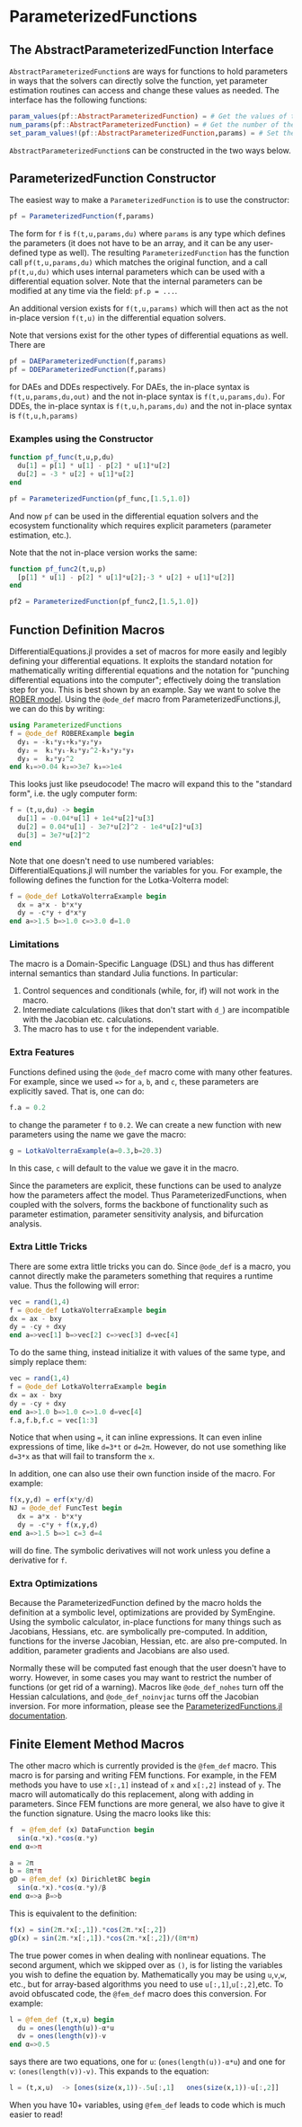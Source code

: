 # ParameterizedFunctions

## The AbstractParameterizedFunction Interface

`AbstractParameterizedFunction`s are ways for functions to hold parameters in
ways that the solvers can directly solve the function, yet parameter estimation
routines can access and change these values as needed. The interface has the
following functions:

```julia
param_values(pf::AbstractParameterizedFunction) = # Get the values of the parameters
num_params(pf::AbstractParameterizedFunction) = # Get the number of the parameters
set_param_values!(pf::AbstractParameterizedFunction,params) = # Set the parameter values using an AbstractArray
```

`AbstractParameterizedFunction`s can be constructed in the two ways below.

## ParameterizedFunction Constructor

The easiest way to make a `ParameterizedFunction` is to use the constructor:

```julia
pf = ParameterizedFunction(f,params)
```

The form for `f` is `f(t,u,params,du)` where `params` is any type which defines
the parameters (it does not have to be an array, and it can be any user-defined
type as well). The resulting `ParameterizedFunction` has the function call
`pf(t,u,params,du)` which matches the original function, and a call `pf(t,u,du)`
which uses internal parameters which can be used with a differential equation solver.
Note that the internal parameters can be modified at any time via the field: `pf.p = ...`.

An additional version exists for `f(t,u,params)` which will then act as the
not in-place version `f(t,u)` in the differential equation solvers.

Note that versions exist for the other types of differential equations as well.
There are

```julia
pf = DAEParameterizedFunction(f,params)
pf = DDEParameterizedFunction(f,params)
```

for DAEs and DDEs respectively. For DAEs, the in-place syntax is `f(t,u,params,du,out)`
and the not in-place syntax is `f(t,u,params,du)`. For DDEs, the in-place syntax is
`f(t,u,h,params,du)` and the not in-place syntax is `f(t,u,h,params)`

### Examples using the Constructor

```julia
function pf_func(t,u,p,du)
  du[1] = p[1] * u[1] - p[2] * u[1]*u[2]
  du[2] = -3 * u[2] + u[1]*u[2]
end

pf = ParameterizedFunction(pf_func,[1.5,1.0])
```

And now `pf` can be used in the differential equation solvers and the ecosystem
functionality which requires explicit parameters (parameter estimation, etc.).

Note that the not in-place version works the same:

```julia
function pf_func2(t,u,p)
  [p[1] * u[1] - p[2] * u[1]*u[2];-3 * u[2] + u[1]*u[2]]
end

pf2 = ParameterizedFunction(pf_func2,[1.5,1.0])
```

## Function Definition Macros

DifferentialEquations.jl provides a set of macros for more easily and legibly
defining your differential equations. It exploits the standard notation for
mathematically writing differential equations and the notation for "punching
differential equations into the computer"; effectively doing the translation
step for you. This is best shown by an example. Say we want to solve the
[ROBER model](http://www.radford.edu/~thompson/vodef90web/problems/demosnodislin/Single/DemoRobertson/demorobertson.pdf).
Using the `@ode_def` macro from ParameterizedFunctions.jl, we can do this by writing:

```julia
using ParameterizedFunctions
f = @ode_def ROBERExample begin
  dy₁ = -k₁*y₁+k₃*y₂*y₃
  dy₂ =  k₁*y₁-k₂*y₂^2-k₃*y₂*y₃
  dy₃ =  k₂*y₂^2
end k₁=>0.04 k₂=>3e7 k₃=>1e4
```

This looks just like pseudocode! The macro will expand this to the "standard form",
i.e. the ugly computer form:

```julia
f = (t,u,du) -> begin
  du[1] = -0.04*u[1] + 1e4*u[2]*u[3]
  du[2] = 0.04*u[1] - 3e7*u[2]^2 - 1e4*u[2]*u[3]
  du[3] = 3e7*u[2]^2
end
```

Note that one doesn't need to use numbered variables: DifferentialEquations.jl
will number the variables for you. For example, the following defines the function
for the Lotka-Volterra model:

```julia
f = @ode_def LotkaVolterraExample begin
  dx = a*x - b*x*y
  dy = -c*y + d*x*y
end a=>1.5 b=>1.0 c=>3.0 d=1.0
```

### Limitations

The macro is a Domain-Specific Language (DSL) and thus has different internal 
semantics than standard Julia functions. In particular:

1) Control sequences and conditionals (while, for, if) will not work in the macro.
2) Intermediate calculations (likes that don't start with `d_`) are incompatible
   with the Jacobian etc. calculations.
3) The macro has to use `t` for the independent variable.

### Extra Features

Functions defined using the `@ode_def` macro come with many other features. For
example, since we used `=>` for `a`, `b`, and `c`, these parameters are explicitly
saved. That is, one can do:

```julia
f.a = 0.2
```

to change the parameter `f` to `0.2`. We can create a new function with new parameters
using the name we gave the macro:

```julia
g = LotkaVolterraExample(a=0.3,b=20.3)
```

In this case, `c` will default to the value we gave it in the macro.

Since the parameters are explicit, these functions can be used to analyze how the
parameters affect the model. Thus ParameterizedFunctions, when coupled with the
solvers, forms the backbone of functionality such as parameter estimation, parameter
sensitivity analysis, and bifurcation analysis.

### Extra Little Tricks

There are some extra little tricks you can do. Since `@ode_def` is a macro,
you cannot directly make the parameters something that requires a runtime value.
Thus the following will error:

```julia
vec = rand(1,4)
f = @ode_def LotkaVolterraExample begin
dx = ax - bxy
dy = -cy + dxy
end a=>vec[1] b=>vec[2] c=>vec[3] d=vec[4]
```

To do the same thing, instead initialize it with values of the same type, and simply
replace them:

```julia
vec = rand(1,4)
f = @ode_def LotkaVolterraExample begin
dx = ax - bxy
dy = -cy + dxy
end a=>1.0 b=>1.0 c=>1.0 d=vec[4]
f.a,f.b,f.c = vec[1:3]
```

Notice that when using `=`, it can inline expressions. It can even inline expressions
of time, like `d=3*t` or `d=2π`. However, do not use something like `d=3*x` as that will
fail to transform the `x`.

In addition, one can also use their own function inside of the macro. For example:

```julia
f(x,y,d) = erf(x*y/d)
NJ = @ode_def FuncTest begin
  dx = a*x - b*x*y
  dy = -c*y + f(x,y,d)
end a=>1.5 b=>1 c=3 d=4
```

will do fine. The symbolic derivatives will not work unless you define a derivative
for `f`.

### Extra Optimizations

Because the ParameterizedFunction defined by the macro holds the definition at a
symbolic level, optimizations are provided by SymEngine. Using the symbolic
calculator, in-place functions for many things such as Jacobians, Hessians, etc.
are symbolically pre-computed. In addition, functions for the inverse Jacobian,
Hessian, etc. are also pre-computed. In addition, parameter gradients and
Jacobians are also used.

Normally these will be computed fast enough that the user doesn't have to worry.
However, in some cases you may want to restrict the number of functions (or get rid
of a warning). Macros like `@ode_def_nohes` turn off the Hessian calculations,
and `@ode_def_noinvjac` turns off the Jacobian inversion. For more information,
please see the [ParameterizedFunctions.jl documentation](https://github.com/JuliaDiffEq/ParameterizedFunctions.jl).

## Finite Element Method Macros

The other macro which is currently provided is the `@fem_def` macro. This macro
is for parsing and writing FEM functions. For example, in the FEM methods you have
to use `x[:,1]` instead of `x` and `x[:,2]` instead of `y`. The macro will automatically
do this replacement, along with adding in parameters. Since FEM functions are more
general, we also have to give it the function signature. Using the macro looks like this:

```julia
f  = @fem_def (x) DataFunction begin
  sin(α.*x).*cos(α.*y)
end α=>π

a = 2π
b = 8π*π
gD = @fem_def (x) DirichletBC begin
  sin(α.*x).*cos(α.*y)/β
end α=>a β=>b
```

This is equivalent to the definition:

```julia
f(x) = sin(2π.*x[:,1]).*cos(2π.*x[:,2])
gD(x) = sin(2π.*x[:,1]).*cos(2π.*x[:,2])/(8π*π)
```

The true power comes in when dealing with nonlinear equations. The second argument,
which we skipped over as `()`, is for listing the variables you wish to define the
equation by. Mathematically you may be using `u`,`v`,`w`, etc., but for array-based
algorithms you need to use `u[:,1]`,`u[:,2]`,etc. To avoid obfuscated code, the
`@fem_def` macro does this conversion. For example:

```julia
l = @fem_def (t,x,u) begin
  du = ones(length(u))-α*u
  dv = ones(length(v))-v
end α=>0.5
```
says there are two equations, one for `u`: (`ones(length(u))-α*u`) and one for `v`:
`(ones(length(v))-v)`. This expands to the equation:

```julia
l = (t,x,u)  -> [ones(size(x,1))-.5u[:,1]   ones(size(x,1))-u[:,2]]
```

When you have 10+ variables, using `@fem_def` leads to code which is much
easier to read!
